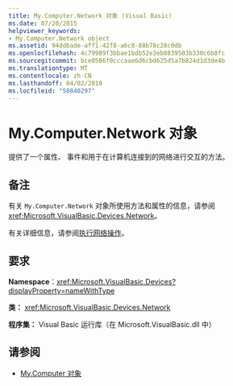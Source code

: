 ```yaml
---
title: My.Computer.Network 对象 (Visual Basic)
ms.date: 07/20/2015
helpviewer_keywords:
- My.Computer.Network object
ms.assetid: 94ddbade-aff1-42f8-a6c8-88b78c28c0db
ms.openlocfilehash: 4c79989f3bbae1bdb52e3eb0839503b330c6b8fc
ms.sourcegitcommit: bce0586f0cccaae6d6cbd625d5a7b824d1d3de4b
ms.translationtype: MT
ms.contentlocale: zh-CN
ms.lasthandoff: 04/02/2019
ms.locfileid: "58840297"
---
```

# <a name="mycomputernetwork-object"></a>My.Computer.Network 对象
提供了一个属性、 事件和用于在计算机连接到的网络进行交互的方法。  
  
## <a name="remarks"></a>备注  
 有关 `My.Computer.Network` 对象所使用方法和属性的信息，请参阅 <xref:Microsoft.VisualBasic.Devices.Network>。  
  
 有关详细信息，请参阅[执行网络操作](../../../visual-basic/developing-apps/programming/computer-resources/performing-network-operations.md)。  
  
## <a name="requirements"></a>要求  
 **Namespace**：<xref:Microsoft.VisualBasic.Devices?displayProperty=nameWithType>  
  
 **类：** <xref:Microsoft.VisualBasic.Devices.Network>  
  
 **程序集：** Visual Basic 运行库（在 Microsoft.VisualBasic.dll 中）  
  
## <a name="see-also"></a>请参阅

- [My.Computer 对象](../../../visual-basic/language-reference/objects/my-computer-object.md)
